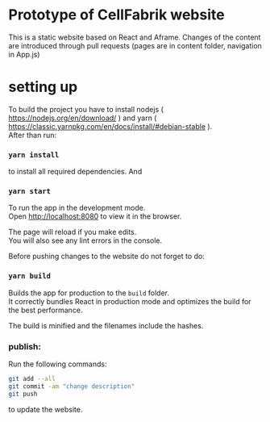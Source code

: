 # Prototype of CellFabrik website

This is a static website based on React and Aframe.
Changes of the content are introduced through pull requests (pages are in content folder, navigation in App.js)

# setting up

To build the project you have to install nodejs ( https://nodejs.org/en/download/ )  and yarn ( https://classic.yarnpkg.com/en/docs/install/#debian-stable ). \
After than run:

### `yarn install`

to install all required dependencies. 
And

### `yarn start`

To run the app in the development mode.\
Open [http://localhost:8080](http://localhost:8080) to view it in the browser.

The page will reload if you make edits.\
You will also see any lint errors in the console.

Before pushing changes to the website do not forget to do:

### `yarn build`

Builds the app for production to the `build` folder.\
It correctly bundles React in production mode and optimizes the build for the best performance.

The build is minified and the filenames include the hashes.

### publish:

Run the following commands:
```bash
git add --all
git commit -am "change description"
git push
```
to update the website.